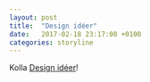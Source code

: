 ```yaml
---
layout: post
title:  "Design idéer"
date:   2017-02-18 23:17:00 +0100
categories: storyline
---
```

Kolla [Design idéer][design]!

[design]: /design/storyline_v3.pdf
